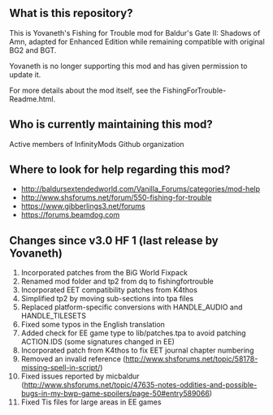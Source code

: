 ## What is this repository? ##

This is Yovaneth's Fishing for Trouble mod for Baldur's Gate II: Shadows of Amn, adapted for Enhanced Edition while remaining compatible with original BG2 and BGT.

Yovaneth is no longer supporting this mod and has given permission to update it.

For more details about the mod itself, see the FishingForTrouble-Readme.html.

## Who is currently maintaining this mod? ##

Active members of InfinityMods Github organization

## Where to look for help regarding this mod? ##
- http://baldursextendedworld.com/Vanilla_Forums/categories/mod-help
- http://www.shsforums.net/forum/550-fishing-for-trouble
- https://www.gibberlings3.net/forums
- https://forums.beamdog.com

## Changes since v3.0 HF 1 (last release by Yovaneth) ##

1. Incorporated patches from the BiG World Fixpack
2. Renamed mod folder and tp2 from dq to fishingfortrouble
3. Incorporated EET compatibility patches from K4thos
4. Simplified tp2 by moving sub-sections into tpa files
5. Replaced platform-specific conversions with HANDLE_AUDIO and HANDLE_TILESETS
6. Fixed some typos in the English translation
7. Added check for EE game type to lib/patches.tpa to avoid patching ACTION.IDS (some signatures changed in EE)
8. Incorporated patch from K4thos to fix EET journal chapter numbering
9. Removed an invalid reference (http://www.shsforums.net/topic/58178-missing-spell-in-script/)
10. Fixed issues reported by micbaldur (http://www.shsforums.net/topic/47635-notes-oddities-and-possible-bugs-in-my-bwp-game-spoilers/page-50#entry589066)
11. Fixed Tis files for large areas in EE games

